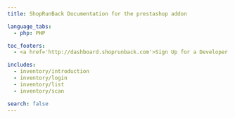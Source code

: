 ```yaml
---
title: ShopRunBack Documentation for the prestashop addon

language_tabs:
  - php: PHP

toc_footers:
  - <a href='http://dashboard.shoprunback.com'>Sign Up for a Developer Key</a>

includes:
  - inventory/introduction
  - inventory/login
  - inventory/list
  - inventory/scan

search: false
---
```



